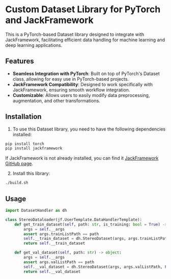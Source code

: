 # Custom Dataset Library for PyTorch and JackFramework

This is a PyTorch-based Dataset library designed to integrate with JackFramework, facilitating efficient data handling for machine learning and deep learning applications.

## Features

- **Seamless Integration with PyTorch**: Built on top of PyTorch's Dataset class, allowing for easy use in PyTorch-based projects.
- **JackFramework Compatibility**: Designed to work specifically with JackFramework, ensuring smooth workflow integration.
- **Customizable**: Allows users to easily modify data preprocessing, augmentation, and other transformations.

## Installation

1. To use this Dataset library, you need to have the following dependencies installed:

```bash
pip install torch
pip install jackframework
```

If JackFramework is not already installed, you can find it [JackFramework GitHub page](https://github.com/Archaic-Atom/JackFramework).

2. Install this library:

```bash
./build.sh
```

## Usage

```python
import DatasetHandler as dh

class StereoDataloader(jf.UserTemplate.DataHandlerTemplate):
    def get_train_dataset(self, path: str, is_training: bool = True) -> object:
        args = self.__args
        assert args.trainListPath == path
        self.__train_dataset = dh.StereoDataset(args, args.trainListPath, is_training)
        return self.__train_dataset

    def get_val_dataset(self, path: str) -> object:
        args = self.__args
        assert args.valListPath == path
        self.__val_dataset = dh.StereoDataset(args, args.valListPath, False)
        return self.__val_dataset
```